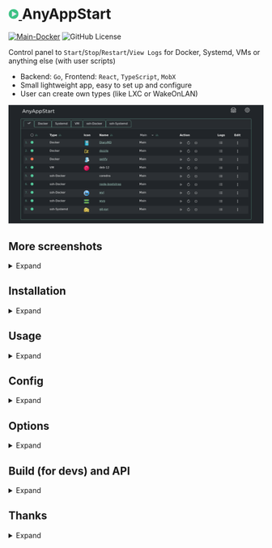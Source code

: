 <h1><a href="https://github.com/aceberg/AnyAppStart">
    <img src="https://raw.githubusercontent.com/aceberg/AnyAppStart/main/assets/logo.png" width="20" />
</a>AnyAppStart</h1>

[![Main-Docker](https://github.com/aceberg/AnyAppStart/actions/workflows/main-docker.yml/badge.svg)](https://github.com/aceberg/AnyAppStart/actions/workflows/main-docker.yml)
![GitHub License](https://img.shields.io/github/license/aceberg/AnyAppStart)

Control panel to `Start`/`Stop`/`Restart`/`View Logs` for Docker, Systemd, VMs or anything else (with user scripts)

- Backend: `Go`, Frontend: `React`, `TypeScript`, `MobX`
- Small lightweight app, easy to set up and configure
- User can create own types (like LXC or WakeOnLAN)

![Screenshot](https://raw.githubusercontent.com/aceberg/AnyAppStart/refs/heads/main/assets/Screenshot_05.png)

## More screenshots
<details>
  <summary>Expand</summary>

![Screenshot](https://raw.githubusercontent.com/aceberg/AnyAppStart/refs/heads/main/assets/Screenshot_02.png)
![Screenshot](https://raw.githubusercontent.com/aceberg/AnyAppStart/refs/heads/main/assets/Screenshot_03.png)
![Screenshot](https://raw.githubusercontent.com/aceberg/AnyAppStart/refs/heads/main/assets/Screenshot_04.png)

</details>

## Installation
<details>
  <summary>Expand</summary>

> :warning:  **Warning**   
> 1. There is Docker image available, but inside the container only Docker Type will work, which kinda defeats the purpose of this app. So installing binary is recommended. 
> 2. There is no built-in auth in this app, so make sure to restrict access to it with firewall and/or SSO (like Authelia) or simple [ForAuth](https://github.com/aceberg/ForAuth)

### Binary
All binary packages can be found in [latest](https://github.com/aceberg/AnyAppStart/releases/latest) release. There are `.deb`, `.rpm`, `.apk` (Alpine Linux) and `.tar.gz` files.   

Supported architectures: `amd64`, `i386`, `arm_v5`, `arm_v6`, `arm_v7`, `arm64`.   

For `amd64` there is a `deb` repo [available](https://github.com/aceberg/ppa)

### Docker
For demo purposes, mostly.
```sh
docker run --name AnyAppStart \
  -e "TZ=$YOURTIMEZONE" \
  -v ~/.dockerdata/AnyAppStart:/data/AnyAppStart \ # yaml files here
  -v /var/run/docker.sock:/var/run/docker.sock \   # mount docker
  -p 8855:8855 \
aceberg/anyappstart
```

</details>

## Usage
<details>
  <summary>Expand</summary>

To run AnyAppStart as user, enable and start it:
```sh
sudo systemctl enable --now AnyAppStart@$USER.service
```
After, you need to fill `types.yaml` file, either manually by clicking `Add Type` in GUI Types menu, or by copying this [types.yaml](https://github.com/aceberg/AnyAppStart/blob/main/example/types.yaml) example to `~/.config/AnyAppStart/` (or `/etc/AnyAppStart/` for root)
```yaml
# $ITEMNAME is a variable that will be parsed into actual Items names
Docker:
    Logs: docker logs $ITEMNAME
    Restart: docker restart $ITEMNAME
    Start: docker start $ITEMNAME
    State: docker ps --filter status=running | grep $ITEMNAME
    Stop: docker stop $ITEMNAME
Systemd:
    Logs: sudo systemctl status $ITEMNAME
    Restart: sudo systemctl restart $ITEMNAME
    Start: sudo systemctl start $ITEMNAME
    State: sudo systemctl | grep running | grep $ITEMNAME
    Stop: sudo systemctl stop $ITEMNAME
VM:
    Logs: sudo journalctl -u libvirtd.service
    Restart: sudo virsh rebool $ITEMNAME
    Start: sudo virsh start $ITEMNAME
    State: sudo virsh list --state-running | grep $ITEMNAME
    Stop: sudo virsh shutdown $ITEMNAME
ssh-Docker:
    Logs: ssh remote-host-ip -f docker logs $ITEMNAME
    Restart: ssh remote-host-ip -f docker restart $ITEMNAME
    Start: ssh remote-host-ip -f docker start $ITEMNAME
    State: ssh remote-host-ip -f docker ps --filter status=running | grep $ITEMNAME
    Stop: ssh remote-host-ip -f docker stop $ITEMNAME
ssh-Systemd:
    Logs: ssh remote-host-ip -f sudo systemctl status $ITEMNAME
    Restart: ssh remote-host-ip -f sudo systemctl restart $ITEMNAME
    Start: ssh remote-host-ip -f sudo systemctl start $ITEMNAME
    State: ssh remote-host-ip -f sudo systemctl | grep running | grep $ITEMNAME
    Stop: ssh remote-host-ip -f systemctl stop $ITEMNAME
```

</details>

## Config
<details>
  <summary>Expand</summary>

| Variable  | Description | Default |
| --------  | ----------- | ------- |
| TZ | Set your timezone for correct time | |
| HOST | Listen address | 0.0.0.0 |
| PORT   | Port for web GUI | 8855 |
| THEME | Any theme name from https://bootswatch.com in lowcase or [additional](https://github.com/aceberg/aceberg-bootswatch-fork) | minty |
| COLOR | Background color: light or dark | dark |
| NODEPATH | Path to local [node modules](https://github.com/aceberg/my-dockerfiles/tree/main/node-bootstrap) |  |
</details>

## Options
<details>
  <summary>Expand</summary>

| Key  | Description | Default | Systemd (root) | Systemd (user) |
| --------  | ----------- | ------- | ------- | ------- | 
| -d | Path to config dir | /data/AnyAppStart | /etc/AnyAppStart | ~/.config/AnyAppStart |
| -n | Path to local [node modules](https://github.com/aceberg/my-dockerfiles/tree/main/node-bootstrap) |  | | |

</details>

## Build (for devs) and API
<details>
  <summary>Expand</summary>

- API: [docs/API.md](docs/API.md)
- Build: [docs/BUILD.md](docs/BUILD.md)

</details>

## Thanks
<details>
  <summary>Expand</summary>

- All go packages listed in [dependencies](https://github.com/aceberg/DiaryMD/network/dependencies)
- Favicon and logo: [Flaticon](https://www.flaticon.com)
- [Bootstrap](https://getbootstrap.com/)

</details>